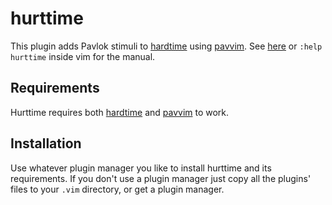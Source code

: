 # hurttime

This plugin adds Pavlok stimuli to [hardtime][] using [pavvim][].
See [here](doc/hurttime.txt) or `:help hurttime` inside vim for the manual.

## Requirements

Hurttime requires both [hardtime][] and [pavvim][] to work.

## Installation

Use whatever plugin manager you like to install hurttime and its requirements.
If you don't use a plugin manager just copy all the plugins' files
to your `.vim` directory, or get a plugin manager.

[hardtime]: https://github.com/takac/vim-hardtime
[pavvim]: https://github.com/awlayton/pavvim
